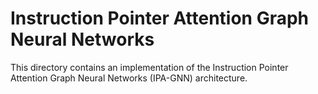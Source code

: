 # Instruction Pointer Attention Graph Neural Networks

This directory contains an implementation of the Instruction Pointer Attention
Graph Neural Networks (IPA-GNN) architecture.
